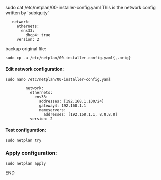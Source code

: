 sudo cat /etc/netplan/00-installer-config.yaml
This is the network config written by 'subiquity'
```
   network:
     ethernets:
       ens33:
         dhcp4: true
     version: 2
```
backup original file:
```
sudo cp -a /etc/netplan/00-installer-config.yaml{,.orig}
```

#### Edit network configuration:

```
sudo nano /etc/netplan/00-installer-config.yaml

         network:
           ethernets:
             ens33:
               addresses: [192.168.1.100/24]
               gateway4: 192.168.1.1
               nameservers:
                 addresses: [192.168.1.1, 8.8.8.8]
           version: 2
```

#### Test configuration:

```
sudo netplan try
```

### Apply configuration:
```
sudo netplan apply
```

END
